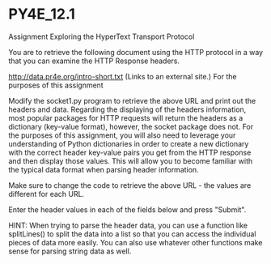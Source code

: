 # PY4E_12.1
Assignment
Exploring the HyperText Transport Protocol

You are to retrieve the following document using the HTTP protocol in a way that you can examine the HTTP Response headers.

http://data.pr4e.org/intro-short.txt (Links to an external site.)
For the purposes of this assignment

Modify the socket1.py program to retrieve the above URL and print out the headers and data.  Regarding the displaying of the headers information, most popular packages for HTTP requests will return the headers as a dictionary (key-value format), however, the socket package does not. For the purposes of this assignment, you will also need to leverage your understanding of Python dictionaries in order to create a new dictionary with the correct header key-value pairs you get from the HTTP response and then display those values. This will allow you to become familiar with the typical data format when parsing header information.

Make sure to change the code to retrieve the above URL - the values are different for each URL.

Enter the header values in each of the fields below and press "Submit".

HINT: When trying to parse the header data, you can use a function like splitLines() to split the data into a list so that you can access the individual pieces of data more easily. You can also use whatever other functions make sense for parsing string data as well.
